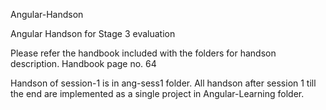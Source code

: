 Angular-Handson


Angular Handson for Stage 3 evaluation

Please refer the handbook included with the folders for handson description. Handbook page no. 64

Handson of session-1 is in ang-sess1 folder.
All handson after session 1 till the end are implemented as a single project in Angular-Learning folder.

